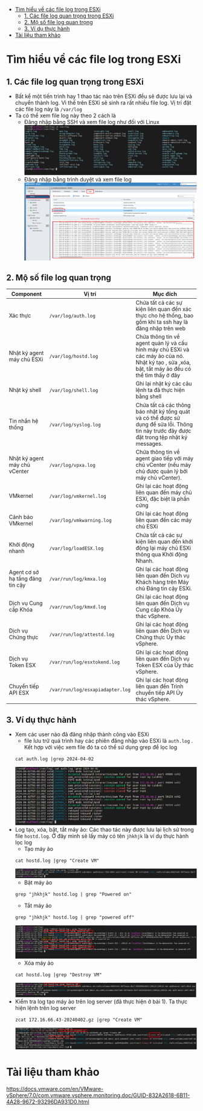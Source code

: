 - [Tìm hiểu về các file log trong ESXi](#tìm-hiểu-về-các-file-log-trong-esxi)
  - [1. Các file log quan trọng trong ESXi](#1-các-file-log-quan-trọng-trong-esxi)
  - [2. Mộ số file log quan trọng](#2-mộ-số-file-log-quan-trọng)
  - [3. Ví dụ thực hành](#3-ví-dụ-thực-hành)
- [Tài liệu tham khảo](#tài-liệu-tham-khảo)
# Tìm hiểu về các file log trong ESXi
## 1. Các file log quan trọng trong ESXi
- Bất kể một tiến trình hay 1 thao tác nào trên ESXi đều sẽ được lưu lại và chuyển thành log. Vì thế trên ESXi sẽ sinh ra rất nhiều file log. Vị trí đặt các file log này là `/var/log`
- Ta có thể xem file log này theo 2 cách là 
  - Đăng nhập bằng SSH và xem file log như đối với Linux
  ![Alt](/thuctap/anh/Screenshot_993.png)
  - Đăng nhập bằng trình duyệt và xem file log
  ![Alt](/thuctap/anh/Screenshot_994.png)
## 2. Mộ số file log quan trọng
| Component|Vị trí | Mục đích|
|-----|-------------------|----------------|
| Xác thực| `/var/log/auth.log`| Chứa tất cả các sự kiện liên quan đến xác thực cho hệ thống, bao gồm khi ta ssh hay là đăng nhập trên web|
| Nhật ký agent máy chủ ESXi | `/var/log/hostd.log` | Chứa thông tin về agent quản lý và cấu hình máy chủ ESXi và các máy ảo của nó. Nhật ký tạo , sửa ,xóa, bật, tắt máy ảo đều có thể tìm thấy ở đây |
| Nhật ký shell | `/var/log/shell.log` | Ghi lại nhật ký các câu lệnh ta đã thực hiện bằng shell|
| Tin nhắn hệ thống | `/var/log/syslog.log`| Chứa tất cả các thông báo nhật ký tổng quát và có thể được sử dụng để sửa lỗi. Thông tin này trước đây được đặt trong tệp nhật ký messages.  |
| Nhật ký agent máy chủ vCenter | `/var/log/vpxa.log` | Chứa thông tin về agent giao tiếp với máy chủ vCenter (nếu máy chủ được quản lý bởi máy chủ vCenter).|
| VMkernel | `/var/log/vmkernel.log`| Ghi lại các hoạt động liên quan đến máy chủ ESXi, đặc biệt là phần cứng |
| Cảnh báo VMkernel | `/var/log/vmkwarning.log`| Ghi lại các hoạt động liên quan đến các máy chủ ESXi|
| Khởi động nhanh | `/var/log/loadESX.log` | Chứa tất cả các sự kiện liên quan đến khởi động lại máy chủ ESXi thông qua Khởi động Nhanh. |
| Agent cơ sở hạ tầng đáng tin cậy | `/var/run/log/kmxa.log` | Ghi lại các hoạt động liên quan đến Dịch vụ Khách hàng trên Máy chủ Đáng tin cậy ESXi.  |
| Dịch vụ Cung cấp Khóa | `/var/run/log/kmxd.log`| Ghi lại các hoạt động liên quan đến Dịch vụ Cung cấp Khóa Ủy thác vSphere.|
| Dịch vụ Chứng thực| `/var/run/log/attestd.log`| Ghi lại các hoạt động liên quan đến Dịch vụ Chứng thực Ủy thác vSphere. |
| Dịch vụ Token ESX | `/var/run/log/esxtokend.log`| Ghi lại các hoạt động liên quan đến Dịch vụ Token ESX của Ủy thác vSphere.|
| Chuyển tiếp API ESX | `/var/run/log/esxapiadapter.log`| Ghi lại các hoạt động liên quan đến Trình chuyển tiếp API Ủy thác vSphere. |

## 3. Ví dụ thực hành
- Xem các user nào đã đăng nhập thành công vào ESXi
  - file lưu trữ quá trình hay các phiên đăng nhập vào ESXi là `auth.log` . Kết hợp với việc xem file đó ta có thể sử dụng grep để lọc log
  ```
  cat auth.log |grep 2024-04-02
  ```
  ![Alt](/thuctap/anh/Screenshot_995.png)
- Log tạo, xóa, bật, tắt máy ảo: Các thao tác này được lưu lại lịch sử trong file `hostd.log`. Ở đây mình sẽ lấy máy có tên `jhkhjk` là ví dụ thực hành lọc log
  - Tạo máy ảo
  ```
  cat hostd.log |grep "Create VM"
  ```
  ![Alt](/thuctap/anh/Screenshot_996.png)
  - Bật máy ảo
  ```
  grep "jhkhjk" hostd.log | grep "Powered on"
  ```
  - Tắt máy ảo
  ```
  grep "jhkhjk" hostd.log | grep "powered off"
  ```
  ![Alt](/thuctap/anh/Screenshot_997.png)
  - Xóa máy ảo
  ```
  cat hostd.log |grep "Destroy VM"
  ```
  ![Alt](/thuctap/anh/Screenshot_998.png)
- Kiểm tra log tạo máy ảo trên log server (đã thực hiện ở bài 1). Ta thực hiện lệnh trên log server
  ```
  zcat 172.16.66.43-20240402.gz |grep "Create VM"
  ```
  ![Alt](/thuctap/anh/Screenshot_999.png)




  

# Tài liệu tham khảo 
https://docs.vmware.com/en/VMware-vSphere/7.0/com.vmware.vsphere.monitoring.doc/GUID-832A2618-6B11-4A28-9672-93296DA931D0.html